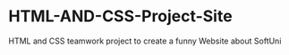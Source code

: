 HTML-AND-CSS-Project-Site
=========================

HTML and CSS teamwork project to create a funny Website about SoftUni
